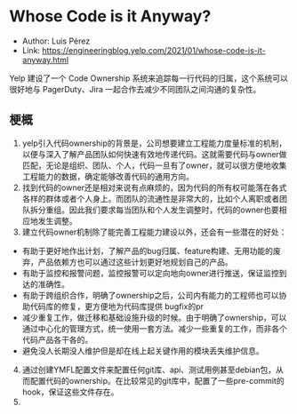 # Whose Code is it Anyway?

* Author: Luis Pérez
* Link: https://engineeringblog.yelp.com/2021/01/whose-code-is-it-anyway.html

Yelp 建设了一个 Code Ownership 系统来追踪每一行代码的归属，这个系统可以很好地与 PagerDuty、Jira 一起合作去减少不同团队之间沟通的复杂性。

## 梗概
1. yelp引入代码ownership的背景是，公司想要建立工程能力度量标准的机制，以便与深入了解产品团队如何快速有效地传递代码。这就需要代码与owner做匹配，无论是组织、团队、个人，代码一旦有了owner，就可以很方便地收集工程能力的数据，确定能够改善代码的通用方向。
2. 找到代码的owner还是相对来说有点麻烦的，因为代码的所有权可能落在各式各样的群体或者个人身上。而团队的流通性是非常大的，比如个人离职或者团队拆分重组。因此我们要求每当团队和个人发生调整时，代码的owner也要相应地发生调整。
3. 建立代码owner机制除了能完善工程能力建设以外，还会有一些潜在的好处：
- 有助于更好地作出计划，了解产品的bug归属、feature构建、无用功能的废弃，产品依赖方也可以通过这些计划更好地规划自己的产品。
- 有助于监控和报警问题，监控报警可以定向地向owner进行推送，保证监控到达的准确性。
- 有助于跨组织合作，明确了ownership之后，公司内有能力的工程师也可以协助代码库的修复，更方便地为代码库提供 bugfix的pr
- 减少重复工作，做迁移和基础设施升级的时候。由于明确了ownership，可以通过中心化的管理方式，统一使用一套方法。减少一些重复的工作，而非各个代码产品各干各的。
- 避免没人长期没人维护但是却在线上起关键作用的模块丢失维护信息。
4. 通过创建YMFL配置文件来配置任何git库、api、测试用例甚至debian包，从而配置代码的ownership。在比较常见的git库中，配置了一些pre-commit的hook，保证这些文件存在。
5. 